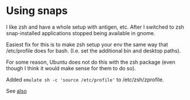 # Using snaps

I like zsh and have a whole setup with antigen, etc.  After I switched to zsh snap-installed applications stopped being available in gnome.

Easiest fix for this is to make zsh setup your env the same way that /etc/profile does for bash. (I.e. set the additional bin and desktop paths).

For some reason, Ubuntu does not do this with the zsh package (even though I think it would make sense for them to do so).

Added `emulate sh -c 'source /etc/profile'` to /etc/zsh/zprofile.

See [also](https://askubuntu.com/questions/989871/i-cant-use-snap-packages-even-if-installed/990507)
